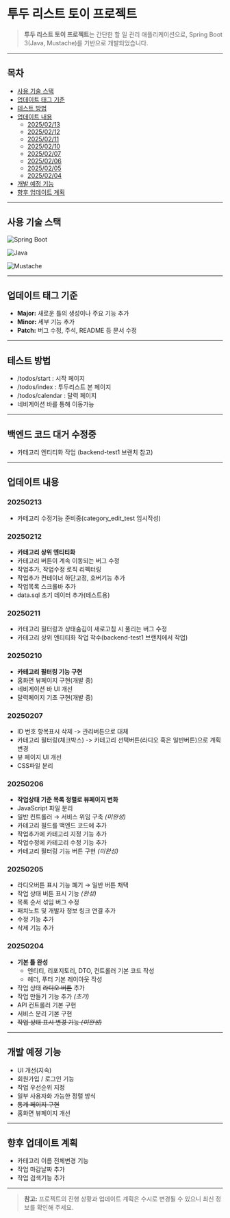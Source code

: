 # 투두 리스트 토이 프로젝트

> **투두 리스트 토이 프로젝트**는 간단한 할 일 관리 애플리케이션으로, Spring Boot 3(Java, Mustache)를 기반으로 개발되었습니다.

---

## 목차
- [사용 기술 스택](#사용-기술-스택)
- [업데이트 태그 기준](#업데이트-태그-기준)
- [테스트 방법](#테스트-방법)
- [업데이트 내용](#업데이트-내용)
  - [2025/02/13](#20250213)
  - [2025/02/12](#20250212)
  - [2025/02/11](#20250211)
  - [2025/02/10](#20250210)
  - [2025/02/07](#20250207)
  - [2025/02/06](#20250206)
  - [2025/02/05](#20250205)
  - [2025/02/04](#20250204)
- [개발 예정 기능](#개발-예정-기능)
- [향후 업데이트 계획](#향후-업데이트-계획)

---

## 사용 기술 스택 
  ![Spring Boot](https://img.shields.io/badge/Spring%20Boot-6DB33F?style=for-the-badge&logo=springboot&logoColor=white)
  
  ![Java](https://img.shields.io/badge/Java-A0522D?style=for-the-badge&logo=java&logoColor=white)
   
  ![Mustache](https://img.shields.io/badge/Mustache-800000?style=for-the-badge&logo=https%3A%2F%2Fimg.icons8.com%2Fios-filled%2F50%2F000000%2Fmoustache.png&logoWidth=15&logoColor=white)

---

## 업데이트 태그 기준
- **Major:** 새로운 틀의 생성이나 주요 기능 추가
- **Minor:** 세부 기능 추가
- **Patch:** 버그 수정, 주석, README 등 문서 수정

---

## 테스트 방법
- /todos/start : 시작 페이지
- /todos/index : 투두리스트 본 페이지
- /todos/calendar : 달력 페이지
- 네비게이션 바를 통해 이동가능

---

## 백엔드 코드 대거 수정중
- 카테고리 엔티티화 작업 (backend-test1 브랜치 참고)

---

## 업데이트 내용

### 20250213
- 카테고리 수정기능 준비중(category_edit_test 임시작성)

### 20250212
- **카테고리 상위 엔티티화**
- 카테고리 버튼이 계속 이동되는 버그 수정
- 작업추가, 작업수정 로직 리펙터링
- 작업추가 컨테이너 하단고정, 호버기능 추가
- 작업목록 스크롤바 추가
- data.sql 초기 데이터 추가(테스트용)

### 20250211
- 카테고리 필터링과 상태숨김이 새로고침 시 풀리는 버그 수정
- 카테고리 상위 엔티티화 작업 착수(backend-test1 브랜치에서 작업)


### 20250210
- **카테고리 필터링 기능 구현**
- 홈화면 뷰페이지 구현(개발 중)
- 네비게이션 바 UI 개선
- 달력페이지 기초 구현(개발 중)


### 20250207
- ID 번호 항목표시 삭제 -> 관리버튼으로 대체
- 카테고리 필터링(체크박스) -> 카테고리 선택버튼(라디오 혹은 일반버튼)으로 계획 변경
- 뷰 페이지 UI 개선
- CSS파일 분리

### 20250206
- **작업상태 기준 목록 정렬로 뷰페이지 변화**
- JavaScript 파일 분리
- 일반 컨트롤러 → 서비스 위임 구축 *(미완성)*
- 카테고리 필드를 백엔드 코드에 추가
- 작업추가에 카테고리 지정 기능 추가
- 작업수정에 카테고리 수정 기능 추가
- 카테고리 필터링 기능 버튼 구현 *(미완성)*

### 20250205
- 라디오버튼 표시 기능 폐기 → 일반 버튼 채택
- 작업 상태 버튼 표시 기능 *(완성)*
- 목록 순서 섞임 버그 수정
- 패치노트 및 개발자 정보 링크 연결 추가
- 수정 기능 추가
- 삭제 기능 추가

### 20250204
- **기본 틀 완성**
  - 엔티티, 리포지토리, DTO, 컨트롤러 기본 코드 작성
  - 헤더, 푸터 기본 레이아웃 작성
- 작업 상태 ~~라디오 버튼~~ 추가
- 작업 만들기 기능 추가 *(초기)*
- API 컨트롤러 기본 구현
- 서비스 분리 기본 구현
- ~~작업 상태 표시 변경 기능 *(미완성)*~~

---

## 개발 예정 기능
- UI 개선(지속)
- 회원가입 / 로그인 기능
- 작업 우선순위 지정
- 일부 사용자화 가능한 정렬 방식
- ~~통계 페이지 구현~~
- 홈화면 뷰페이지 개선

---

## 향후 업데이트 계획
- 카테고리 이름 전체변경 기능
- 작업 마감날짜 추가
- 작업 검색기능 추가


---

> **참고:** 프로젝트의 진행 상황과 업데이트 계획은 수시로 변경될 수 있으니 최신 정보를 확인해 주세요.
